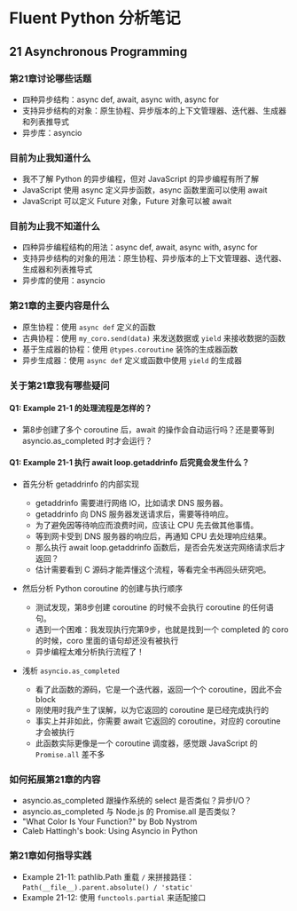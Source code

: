 # Fluent Python 分析笔记

## 21 Asynchronous Programming

### 第21章讨论哪些话题

- 四种异步结构：async def, await, async with, async for
- 支持异步结构的对象：原生协程、异步版本的上下文管理器、迭代器、生成器和列表推导式
- 异步库：asyncio

### 目前为止我知道什么

- 我不了解 Python 的异步编程，但对 JavaScript 的异步编程有所了解
- JavaScript 使用 async 定义异步函数，async 函数里面可以使用 await
- JavaScript 可以定义 Future 对象，Future 对象可以被 await

### 目前为止我不知道什么

- 四种异步编程结构的用法：async def, await, async with, async for
- 支持异步结构的对象的用法：原生协程、异步版本的上下文管理器、迭代器、生成器和列表推导式
- 异步库的使用：asyncio

### 第21章的主要内容是什么

- 原生协程：使用 `async def` 定义的函数
- 古典协程：使用 `my_coro.send(data)` 来发送数据或 `yield` 来接收数据的函数
- 基于生成器的协程：使用 `@types.coroutine` 装饰的生成器函数
- 异步生成器：使用 `async def` 定义或函数中使用 `yield` 的生成器

### 关于第21章我有哪些疑问

#### Q1: Example 21-1 的处理流程是怎样的？

- 第8步创建了多个 coroutine 后，await 的操作会自动运行吗？还是要等到 asyncio.as_completed 时才会运行？

#### Q1: Example 21-1 执行 await loop.getaddrinfo 后究竟会发生什么？

- 首先分析 getaddrinfo 的内部实现
  - getaddrinfo 需要进行网络 IO，比如请求 DNS 服务器。
  - getaddrinfo 向 DNS 服务器发送请求后，需要等待响应。
  - 为了避免因等待响应而浪费时间，应该让 CPU 先去做其他事情。
  - 等到网卡受到 DNS 服务器的响应后，再通知 CPU 去处理响应结果。
  - 那么执行 await loop.getaddrinfo 函数后，是否会先发送完网络请求后才返回？
  - 估计需要看到 C 源码才能弄懂这个流程，等看完全书再回头研究吧。

- 然后分析 Python coroutine 的创建与执行顺序
  - 测试发现，第8步创建 coroutine 的时候不会执行 coroutine 的任何语句。
  - 遇到一个困难：我发现执行完第9步，也就是找到一个 completed 的 coro 的时候，coro 里面的语句却还没有被执行
  - 异步编程太难分析执行流程了！

- 浅析 `asyncio.as_completed`
  - 看了此函数的源码，它是一个迭代器，返回一个个 coroutine，因此不会 block
  - 刚使用时我产生了误解，以为它返回的 coroutine 是已经完成执行的
  - 事实上并非如此，你需要 await 它返回的 coroutine，对应的 coroutine 才会被执行
  - 此函数实际更像是一个 coroutine 调度器，感觉跟 JavaScript 的 `Promise.all` 差不多

### 如何拓展第21章的内容

- asyncio.as_completed 跟操作系统的 select 是否类似？异步I/O？
- asyncio.as_completed 与 Node.js 的 Promise.all 是否类似？
- "What Color Is Your Function?" by Bob Nystrom
- Caleb Hattingh's book: Using Asyncio in Python

### 第21章如何指导实践

- Example 21-11: pathlib.Path 重载 `/` 来拼接路径：`Path(__file__).parent.absolute() / 'static'`
- Example 21-12: 使用 `functools.partial` 来适配接口

